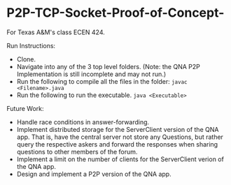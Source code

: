# P2P-TCP-Socket-Proof-of-Concept-
For Texas A&amp;M's class ECEN 424.

Run Instructions:

- Clone.
- Navigate into any of the 3 top level folders. (Note: the QNA P2P Implementation is still incomplete and may not run.)
- Run the following to compile all the files in the folder:
```javac <Filename>.java```
- Run the following to run the executable.
```java <Executable>```

Future Work:
- Handle race conditions in answer-forwarding.
- Implement distributed storage for the ServerClient version of the QNA app. That is, have the central server not store any Questions, but rather query the respective askers and forward the responses when sharing questions to other members of the forum.
- Implement a limit on the number of clients for the ServerClient verion of the QNA app.
- Design and implement a P2P version of the QNA app.